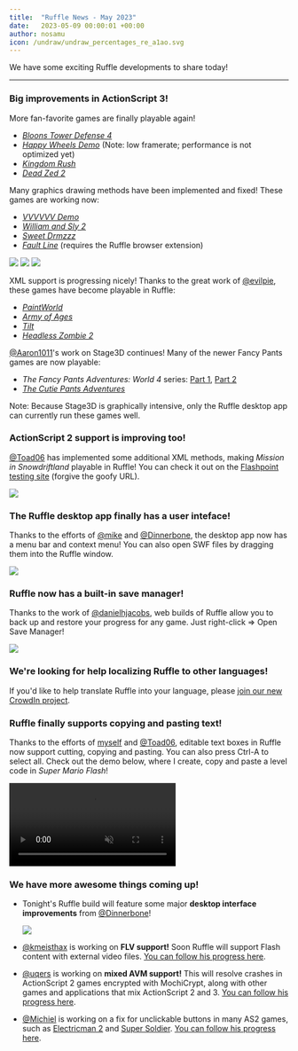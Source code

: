 ```yaml
---
title:  "Ruffle News - May 2023"
date:   2023-05-09 00:00:01 +00:00
author: nosamu
icon: /undraw/undraw_percentages_re_a1ao.svg
---
```

We have some exciting Ruffle developments to share today!

---

### Big improvements in ActionScript 3!

More fan-favorite games are finally playable again!
- [*Bloons Tower Defense 4*](https://www.kongregate.com/games/Ninjakiwi/bloons-tower-defense-4)
- [*Happy Wheels Demo*](https://www.newgrounds.com/portal/view/547504/format/flash?emulate=flash) (Note: low framerate; performance is not optimized yet)
- [*Kingdom Rush*](http://www.kongregate.com/games/Ironhidegames/kingdom-rush)
- [*Dead Zed 2*](https://www.newgrounds.com/portal/view/634358?emulate=flash)

Many graphics drawing methods have been implemented and fixed! These games are working now:
- [*VVVVVV Demo*](https://www.newgrounds.com/portal/view/524398/format/flash?emulate=flash)
- [*William and Sly 2*](https://www.newgrounds.com/portal/view/586756/format/flash?emulate=flash)
- [*Sweet Drmzzz*](https://www.newgrounds.com/portal/view/651709)
- [*Fault Line*](http://www.notdoppler.com/faultline.php) (requires the Ruffle browser extension)

<img src="/2023-05-progress-report/WilliamAndSly.png" style="max-height: 300px">
<img src="/2023-05-progress-report/BloonsTD4.png" style="max-height: 300px">
<img src="/2023-05-progress-report/KingdomRush.png" style="max-height: 300px">

XML support is progressing nicely! Thanks to the great work of [@evilpie](https://github.com/evilpie), these games have become playable in Ruffle:
- [*PaintWorld*](https://www.newgrounds.com/portal/view/607069/format/flash?emulate=flash)
- [*Army of Ages*](https://www.gameflare.com/online-game/army-of-ages/)
- [*Tilt*](https://www.newgrounds.com/portal/view/486700/format/flash?emulate=flash)
- [*Headless Zombie 2*](https://www.newgrounds.com/portal/view/651073?emulate=flash)

[@Aaron1011](https://github.com/Aaron1011/)'s work on Stage3D continues! Many of the newer Fancy Pants games are now playable:
- *The Fancy Pants Adventures: World 4* series: [Part 1](https://www.newgrounds.com/portal/view/750785), [Part 2](https://www.newgrounds.com/portal/view/752737)
- [*The Cutie Pants Adventures*](https://www.kongregate.com/games/DrNeroCF/the-cutie-pants-adventures-world-1)

Note: Because Stage3D is graphically intensive, only the Ruffle desktop app can currently run these games well.

### ActionScript 2 support is improving too!
[@Toad06](https://github.com/Toad06/) has implemented some additional XML methods, making *Mission in Snowdriftland* playable in Ruffle! You can check it out on the [Flashpoint testing site](https://ooooooooo.ooo/static/?7d01dea2-d54f-f04a-bd84-49477152fabb) (forgive the goofy URL).

<img src="/2023-05-progress-report/MissionInSnowdriftland.png" style="max-height: 350px">

### The Ruffle desktop app finally has a user inteface!
Thanks to the efforts of [@mike](https://github.com/Herschel/) and [@Dinnerbone](https://github.com/Dinnerbone/), the desktop app now has a menu bar and context menu! You can also open SWF files by dragging them into the Ruffle window.

<img src="/2023-05-progress-report/RuffleDesktopGUI.png">

### Ruffle now has a built-in save manager!
Thanks to the work of [@danielhjacobs](https://github.com/danielhjacobs/), web builds of Ruffle allow you to back up and restore your progress for any game. Just right-click => Open Save Manager!

<img src="/2023-05-progress-report/SaveManager.png">

### We're looking for help localizing Ruffle to other languages!
If you'd like to help translate Ruffle into your language, please [join our new CrowdIn project](https://crowdin.com/project/ruffle).

### Ruffle finally supports copying and pasting text!
Thanks to the efforts of [myself](https://github.com/n0samu/) and [@Toad06](https://github.com/Toad06/), editable text boxes in Ruffle now support cutting, copying and pasting. You can also press Ctrl-A to select all. Check out the demo below, where I create, copy and paste a level code in *Super Mario Flash*!

<video muted autoplay controls>
    <source src="/2023-05-progress-report/SuperMarioFlashCopyPasteDemo.mp4" type="video/mp4">
</video>

### We have more awesome things coming up!
- Tonight's Ruffle build will feature some major **desktop interface improvements** from [@Dinnerbone](https://github.com/Dinnerbone/)!

    <img src="/2023-05-progress-report/DesktopGUIAdvancedOpen.png" style="max-height: 500px">

- [@kmeisthax](https://github.com/kmeisthax/) is working on **FLV support!** Soon Ruffle will support Flash content with external video files. [You can follow his progress here](https://github.com/ruffle-rs/ruffle/pull/10756).
- [@uqers](https://github.com/Lord-McSweeney/) is working on **mixed AVM support!** This will resolve crashes in ActionScript 2 games encrypted with MochiCrypt, along with other games and applications that mix ActionScript 2 and 3. [You can follow his progress here](https://github.com/ruffle-rs/ruffle/pull/11005).
- [@Michiel](https://github.com/michiel2005) is working on a fix for unclickable buttons in many AS2 games, such as [Electricman 2](https://www.newgrounds.com/portal/view/363447) and [Super Soldier](https://www.newgrounds.com/portal/view/284305). [You can follow his progress here](https://github.com/ruffle-rs/ruffle/pull/10862).

